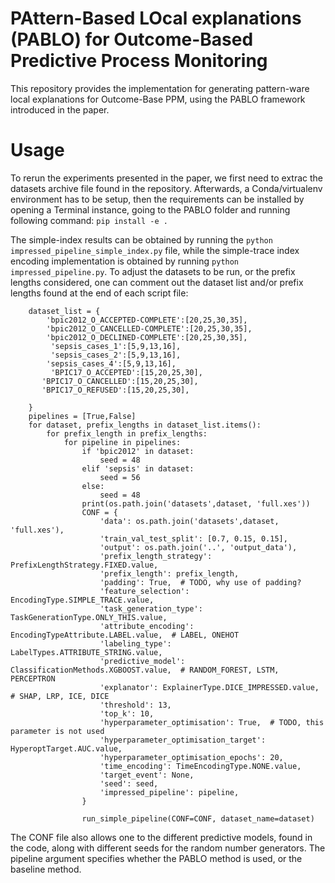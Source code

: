 # PAttern-Based LOcal explanations (PABLO) for Outcome-Based Predictive Process Monitoring

This repository provides the implementation for generating pattern-ware local explanations for Outcome-Base PPM,
using the PABLO framework introduced in the paper.



# Usage
To rerun the experiments presented in the paper, we first need to extrac the datasets archive file found in the repository.
Afterwards, a Conda/virtualenv environment has to be setup, then the requirements can be installed by opening a Terminal instance,
going to the PABLO folder and running following command: ```pip install -e .```

The simple-index results can be obtained by running the ```python impressed_pipeline_simple_index.py``` file,
while the simple-trace index encoding implementation is obtained by running ```python impressed_pipeline.py```.
To adjust the datasets to be run, or the prefix lengths considered, one can comment out the dataset list and/or prefix lengths
found at the end of each script file:
```if __name__ == '__main__':
    dataset_list = {
        'bpic2012_O_ACCEPTED-COMPLETE':[20,25,30,35],
        'bpic2012_O_CANCELLED-COMPLETE':[20,25,30,35],
        'bpic2012_O_DECLINED-COMPLETE':[20,25,30,35],
         'sepsis_cases_1':[5,9,13,16],
         'sepsis_cases_2':[5,9,13,16],
        'sepsis_cases_4':[5,9,13,16],
         'BPIC17_O_ACCEPTED':[15,20,25,30],
       'BPIC17_O_CANCELLED':[15,20,25,30],
       'BPIC17_O_REFUSED':[15,20,25,30],

    }
    pipelines = [True,False]
    for dataset, prefix_lengths in dataset_list.items():
        for prefix_length in prefix_lengths:
            for pipeline in pipelines:
                if 'bpic2012' in dataset:
                    seed = 48
                elif 'sepsis' in dataset:
                    seed = 56
                else:
                    seed = 48
                print(os.path.join('datasets',dataset, 'full.xes'))
                CONF = {
                    'data': os.path.join('datasets',dataset, 'full.xes'),
                    'train_val_test_split': [0.7, 0.15, 0.15],
                    'output': os.path.join('..', 'output_data'),
                    'prefix_length_strategy': PrefixLengthStrategy.FIXED.value,
                    'prefix_length': prefix_length,
                    'padding': True,  # TODO, why use of padding?
                    'feature_selection': EncodingType.SIMPLE_TRACE.value,
                    'task_generation_type': TaskGenerationType.ONLY_THIS.value,
                    'attribute_encoding': EncodingTypeAttribute.LABEL.value,  # LABEL, ONEHOT
                    'labeling_type': LabelTypes.ATTRIBUTE_STRING.value,
                    'predictive_model': ClassificationMethods.XGBOOST.value,  # RANDOM_FOREST, LSTM, PERCEPTRON
                    'explanator': ExplainerType.DICE_IMPRESSED.value,  # SHAP, LRP, ICE, DICE
                    'threshold': 13,
                    'top_k': 10,
                    'hyperparameter_optimisation': True,  # TODO, this parameter is not used
                    'hyperparameter_optimisation_target': HyperoptTarget.AUC.value,
                    'hyperparameter_optimisation_epochs': 20,
                    'time_encoding': TimeEncodingType.NONE.value,
                    'target_event': None,
                    'seed': seed,
                    'impressed_pipeline': pipeline,
                }

                run_simple_pipeline(CONF=CONF, dataset_name=dataset)
```
The CONF file also allows one to the different predictive models, found in the code, along with different seeds
for the random number generators. The pipeline argument specifies whether the PABLO method is used, or the baseline method.